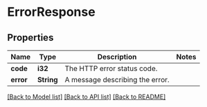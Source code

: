 # ErrorResponse

## Properties
Name | Type | Description | Notes
------------ | ------------- | ------------- | -------------
**code** | **i32** | The HTTP error status code. | 
**error** | **String** | A message describing the error. | 

[[Back to Model list]](../README.md#documentation-for-models) [[Back to API list]](../README.md#documentation-for-api-endpoints) [[Back to README]](../README.md)


